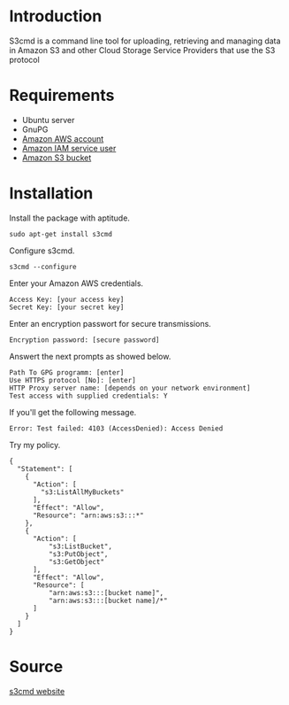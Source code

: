 # Introduction

S3cmd is a command line tool for uploading, retrieving and managing data in Amazon S3 and other Cloud Storage Service Providers that use the S3 protocol

# Requirements

* Ubuntu server
* GnuPG
* [Amazon AWS account](http://aws.amazon.com/)
* [Amazon IAM service user](https://console.aws.amazon.com/iam)
* [Amazon S3 bucket](https://console.aws.amazon.com/s3)

# Installation

Install the package with aptitude.

    sudo apt-get install s3cmd

Configure s3cmd.

    s3cmd --configure

Enter your Amazon AWS credentials.

    Access Key: [your access key]
    Secret Key: [your secret key]

Enter an encryption passwort for secure transmissions.

    Encryption password: [secure password]

Answert the next prompts as showed below.

    Path To GPG programm: [enter]
    Use HTTPS protocol [No]: [enter]
    HTTP Proxy server name: [depends on your network environment]
    Test access with supplied credentials: Y
    
If you'll get the following message.

    Error: Test failed: 4103 (AccessDenied): Access Denied
    
Try my policy.

```
{
  "Statement": [
    {
      "Action": [
        "s3:ListAllMyBuckets"
      ],
      "Effect": "Allow",
      "Resource": "arn:aws:s3:::*"
    },
    {
      "Action": [ 
          "s3:ListBucket", 
          "s3:PutObject",
          "s3:GetObject"
      ],
      "Effect": "Allow",
      "Resource": [
          "arn:aws:s3:::[bucket name]", 
          "arn:aws:s3:::[bucket name]/*"
      ]
    }
  ]
}
```
    
# Source

[s3cmd website](http://s3tools.org/s3cmd)